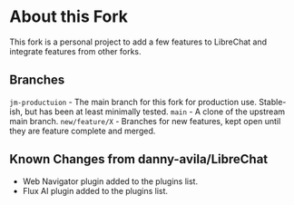 # About this Fork

This fork is a personal project to add a few features to LibreChat and integrate features from other forks.

## Branches
`jm-productuion` - The main branch for this fork for production use. Stable-ish, but has been at least minimally tested.
`main` - A clone of the upstream main branch.
`new/feature/X` - Branches for new features, kept open until they are feature complete and merged.

## Known Changes from danny-avila/LibreChat
- Web Navigator plugin added to the plugins list.
- Flux AI plugin added to the plugins list.